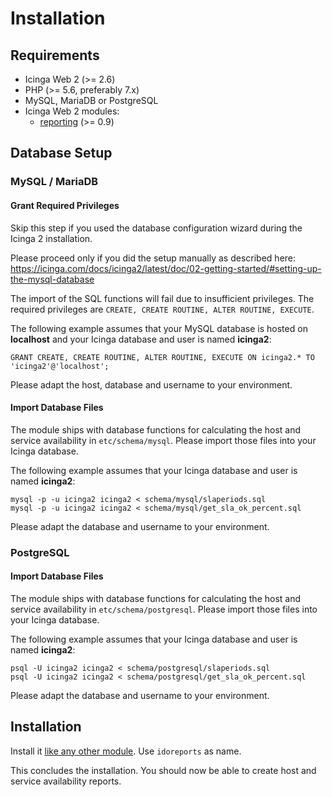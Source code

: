 # Installation

## Requirements

* Icinga Web 2 (&gt;= 2.6)
* PHP (&gt;= 5.6, preferably 7.x)
* MySQL, MariaDB or PostgreSQL
* Icinga Web 2 modules:
  * [reporting](https://github.com/Icinga/icingaweb2-module-reporting) (>= 0.9)

## Database Setup

### MySQL / MariaDB

#### Grant Required Privileges

Skip this step if you used the database configuration wizard during the Icinga 2 installation.

Please proceed only if you did the setup manually as described here: 
https://icinga.com/docs/icinga2/latest/doc/02-getting-started/#setting-up-the-mysql-database

The import of the SQL functions will fail due to insufficient privileges.
The required privileges are `CREATE, CREATE ROUTINE, ALTER ROUTINE, EXECUTE`. 

The following example assumes that your MySQL database is hosted on **localhost**
and your Icinga database and user is named **icinga2**:

```
GRANT CREATE, CREATE ROUTINE, ALTER ROUTINE, EXECUTE ON icinga2.* TO 'icinga2'@'localhost';
```

Please adapt the host, database and username to your environment.

#### Import Database Files

The module ships with database functions for calculating the host and service availability in `etc/schema/mysql`.
Please import those files into your Icinga database.

The following example assumes that your Icinga database and user is named **icinga2**:

```
mysql -p -u icinga2 icinga2 < schema/mysql/slaperiods.sql
mysql -p -u icinga2 icinga2 < schema/mysql/get_sla_ok_percent.sql
```

Please adapt the database and username to your environment.

### PostgreSQL

#### Import Database Files

The module ships with database functions for calculating the host and service availability in `etc/schema/postgresql`.
Please import those files into your Icinga database.

The following example assumes that your Icinga database and user is named **icinga2**:

```
psql -U icinga2 icinga2 < schema/postgresql/slaperiods.sql
psql -U icinga2 icinga2 < schema/postgresql/get_sla_ok_percent.sql
```

Please adapt the database and username to your environment.

## Installation

Install it [like any other module](https://icinga.com/docs/icinga-web-2/latest/doc/08-Modules/#installation).
Use `idoreports` as name.

This concludes the installation. You should now be able to create host and service availability reports.
